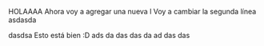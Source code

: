 HOLAAAA
 Ahora voy a agregar una nueva l
 Voy a cambiar la segunda línea
 asdasda
 
 dasdsa
Esto está bien :D
 ads
 da
 das
 das
 da
 ad
 das
 das
 
